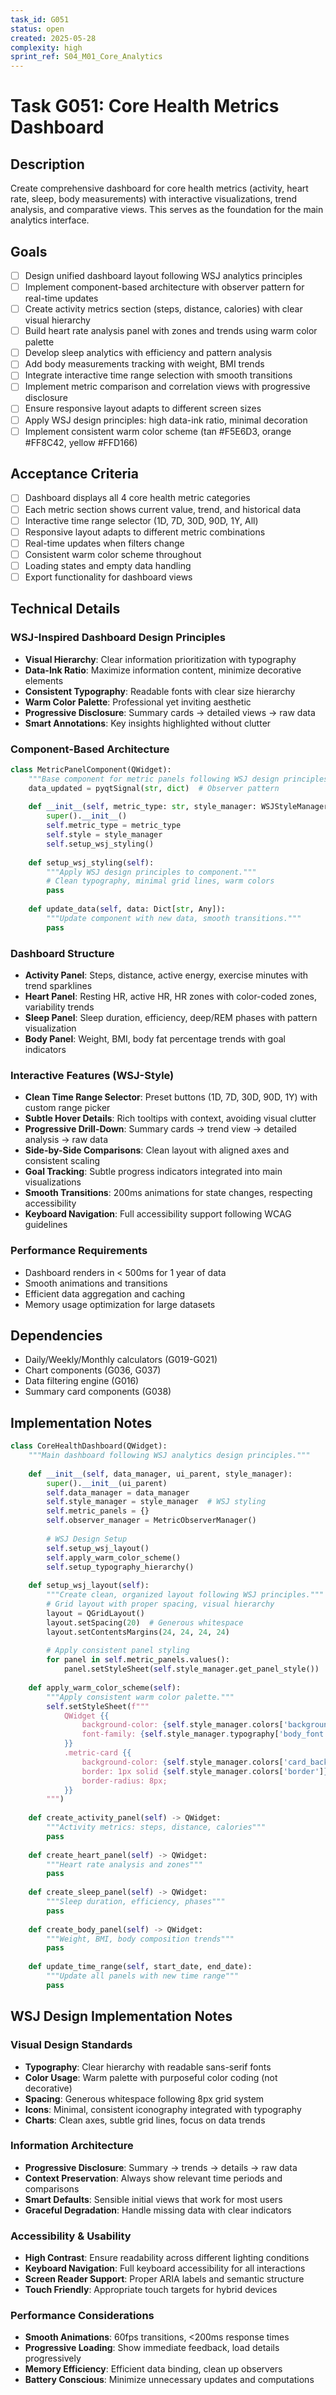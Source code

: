 ```yaml
---
task_id: G051
status: open
created: 2025-05-28
complexity: high
sprint_ref: S04_M01_Core_Analytics
---
```


# Task G051: Core Health Metrics Dashboard

## Description
Create comprehensive dashboard for core health metrics (activity, heart rate, sleep, body measurements) with interactive visualizations, trend analysis, and comparative views. This serves as the foundation for the main analytics interface.

## Goals
- [ ] Design unified dashboard layout following WSJ analytics principles
- [ ] Implement component-based architecture with observer pattern for real-time updates
- [ ] Create activity metrics section (steps, distance, calories) with clear visual hierarchy
- [ ] Build heart rate analysis panel with zones and trends using warm color palette
- [ ] Develop sleep analytics with efficiency and pattern analysis
- [ ] Add body measurements tracking with weight, BMI trends
- [ ] Integrate interactive time range selection with smooth transitions
- [ ] Implement metric comparison and correlation views with progressive disclosure
- [ ] Ensure responsive layout adapts to different screen sizes
- [ ] Apply WSJ design principles: high data-ink ratio, minimal decoration
- [ ] Implement consistent warm color scheme (tan #F5E6D3, orange #FF8C42, yellow #FFD166)

## Acceptance Criteria
- [ ] Dashboard displays all 4 core health metric categories
- [ ] Each metric section shows current value, trend, and historical data
- [ ] Interactive time range selector (1D, 7D, 30D, 90D, 1Y, All)
- [ ] Responsive layout adapts to different metric combinations
- [ ] Real-time updates when filters change
- [ ] Consistent warm color scheme throughout
- [ ] Loading states and empty data handling
- [ ] Export functionality for dashboard views

## Technical Details

### WSJ-Inspired Dashboard Design Principles
- **Visual Hierarchy**: Clear information prioritization with typography
- **Data-Ink Ratio**: Maximize information content, minimize decorative elements
- **Consistent Typography**: Readable fonts with clear size hierarchy
- **Warm Color Palette**: Professional yet inviting aesthetic
- **Progressive Disclosure**: Summary cards → detailed views → raw data
- **Smart Annotations**: Key insights highlighted without clutter

### Component-Based Architecture
```python
class MetricPanelComponent(QWidget):
    """Base component for metric panels following WSJ design principles."""
    data_updated = pyqtSignal(str, dict)  # Observer pattern
    
    def __init__(self, metric_type: str, style_manager: WSJStyleManager):
        super().__init__()
        self.metric_type = metric_type
        self.style = style_manager
        self.setup_wsj_styling()
        
    def setup_wsj_styling(self):
        """Apply WSJ design principles to component."""
        # Clean typography, minimal grid lines, warm colors
        pass
        
    def update_data(self, data: Dict[str, Any]):
        """Update component with new data, smooth transitions."""
        pass
```

### Dashboard Structure
- **Activity Panel**: Steps, distance, active energy, exercise minutes with trend sparklines
- **Heart Panel**: Resting HR, active HR, HR zones with color-coded zones, variability trends
- **Sleep Panel**: Sleep duration, efficiency, deep/REM phases with pattern visualization
- **Body Panel**: Weight, BMI, body fat percentage trends with goal indicators

### Interactive Features (WSJ-Style)
- **Clean Time Range Selector**: Preset buttons (1D, 7D, 30D, 90D, 1Y) with custom range picker
- **Subtle Hover Details**: Rich tooltips with context, avoiding visual clutter
- **Progressive Drill-Down**: Summary cards → trend view → detailed analysis → raw data
- **Side-by-Side Comparisons**: Clean layout with aligned axes and consistent scaling
- **Goal Tracking**: Subtle progress indicators integrated into main visualizations
- **Smooth Transitions**: 200ms animations for state changes, respecting accessibility
- **Keyboard Navigation**: Full accessibility support following WCAG guidelines

### Performance Requirements
- Dashboard renders in < 500ms for 1 year of data
- Smooth animations and transitions
- Efficient data aggregation and caching
- Memory usage optimization for large datasets

## Dependencies
- Daily/Weekly/Monthly calculators (G019-G021)
- Chart components (G036, G037)
- Data filtering engine (G016)
- Summary card components (G038)

## Implementation Notes
```python
class CoreHealthDashboard(QWidget):
    """Main dashboard following WSJ analytics design principles."""
    
    def __init__(self, data_manager, ui_parent, style_manager):
        super().__init__(ui_parent)
        self.data_manager = data_manager
        self.style_manager = style_manager  # WSJ styling
        self.metric_panels = {}
        self.observer_manager = MetricObserverManager()
        
        # WSJ Design Setup
        self.setup_wsj_layout()
        self.apply_warm_color_scheme()
        self.setup_typography_hierarchy()
        
    def setup_wsj_layout(self):
        """Create clean, organized layout following WSJ principles."""
        # Grid layout with proper spacing, visual hierarchy
        layout = QGridLayout()
        layout.setSpacing(20)  # Generous whitespace
        layout.setContentsMargins(24, 24, 24, 24)
        
        # Apply consistent panel styling
        for panel in self.metric_panels.values():
            panel.setStyleSheet(self.style_manager.get_panel_style())
            
    def apply_warm_color_scheme(self):
        """Apply consistent warm color palette."""
        self.setStyleSheet(f"""
            QWidget {{
                background-color: {self.style_manager.colors['background']};
                font-family: {self.style_manager.typography['body_font']};
            }}
            .metric-card {{
                background-color: {self.style_manager.colors['card_background']};
                border: 1px solid {self.style_manager.colors['border']};
                border-radius: 8px;
            }}
        """)
        
    def create_activity_panel(self) -> QWidget:
        """Activity metrics: steps, distance, calories"""
        pass
        
    def create_heart_panel(self) -> QWidget:
        """Heart rate analysis and zones"""
        pass
        
    def create_sleep_panel(self) -> QWidget:
        """Sleep duration, efficiency, phases"""
        pass
        
    def create_body_panel(self) -> QWidget:
        """Weight, BMI, body composition trends"""
        pass
        
    def update_time_range(self, start_date, end_date):
        """Update all panels with new time range"""
        pass
```

## WSJ Design Implementation Notes

### Visual Design Standards
- **Typography**: Clear hierarchy with readable sans-serif fonts
- **Color Usage**: Warm palette with purposeful color coding (not decorative)
- **Spacing**: Generous whitespace following 8px grid system
- **Icons**: Minimal, consistent iconography integrated with typography
- **Charts**: Clean axes, subtle grid lines, focus on data trends

### Information Architecture
- **Progressive Disclosure**: Summary → trends → details → raw data
- **Context Preservation**: Always show relevant time periods and comparisons
- **Smart Defaults**: Sensible initial views that work for most users
- **Graceful Degradation**: Handle missing data with clear indicators

### Accessibility & Usability
- **High Contrast**: Ensure readability across different lighting conditions
- **Keyboard Navigation**: Full keyboard accessibility for all interactions
- **Screen Reader Support**: Proper ARIA labels and semantic structure
- **Touch Friendly**: Appropriate touch targets for hybrid devices

### Performance Considerations
- **Smooth Animations**: 60fps transitions, <200ms response times
- **Progressive Loading**: Show immediate feedback, load details progressively
- **Memory Efficiency**: Efficient data binding, clean up observers
- **Battery Conscious**: Minimize unnecessary updates and computations